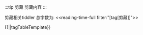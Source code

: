 :::tip 剪藏
剪藏内容
:::

剪藏相关tiddler 总字数为: <<reading-time-full filter:"[tag[剪藏]]">>

{{||tagTableTemplate}}